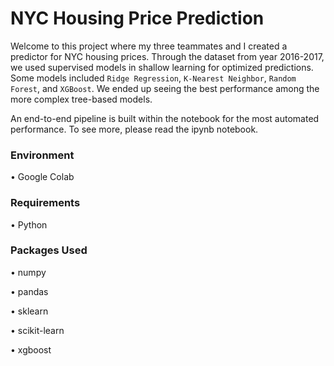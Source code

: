 <h1> NYC Housing Price Prediction</h1>

Welcome to this project where my three teammates and I created a predictor for NYC housing prices. 
Through the dataset from year 2016-2017, we used supervised models in shallow learning for optimized predictions. 
Some models included `Ridge Regression`, `K-Nearest Neighbor`, `Random Forest`, and `XGBoost`. 
We ended up seeing the best performance among the more complex tree-based models. 

An end-to-end pipeline is built within the notebook for the most automated performance. 
To see more, please read the ipynb notebook. 

<h3> Environment</h3>
• Google Colab

<h3> Requirements</h3>
• Python

<h3> Packages Used</h3>
<p>• numpy </p>
<p>• pandas</p>
<p>• sklearn</p>
<p>• scikit-learn</p>
<p>• xgboost</p>





